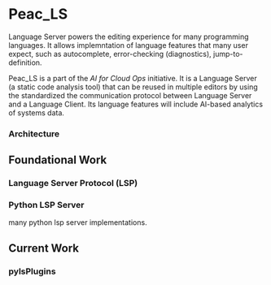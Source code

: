# Peac_LS
Language Server powers the editing experience for many programming languages. It allows implemntation of language features that many user expect, such as autocomplete, error-checking (diagnostics), jump-to-definition.

Peac_LS is a part of the *AI for Cloud Ops* initiative. It is a Language Server (a static code analysis tool) that can be reused in multiple editors by using the standardized the communication protocol between Language Server and a Language Client. Its language features will include AI-based analytics of systems data. 

### Architecture


## Foundational Work

### Language Server Protocol (LSP)

### Python LSP Server
many python lsp server implementations.


## Current Work

### pylsPlugins

